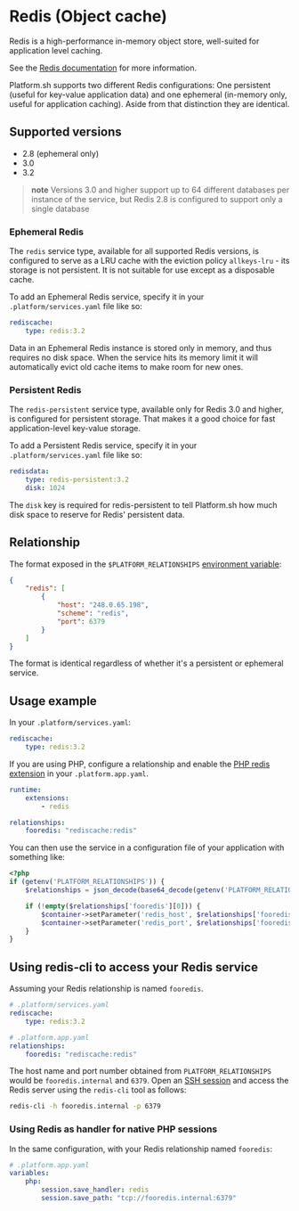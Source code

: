 # Redis (Object cache)

Redis is a high-performance in-memory object store, well-suited for application level caching.

See the [Redis documentation](https://redis.io/documentation) for more information.

Platform.sh supports two different Redis configurations: One persistent (useful for key-value application data) and one ephemeral (in-memory only, useful for application caching).  Aside from that distinction they are identical.

## Supported versions

* 2.8 (ephemeral only)
* 3.0
* 3.2

> **note**
> Versions 3.0 and higher support up to 64 different databases per instance of the service, but Redis 2.8 is configured to support only a single database

### Ephemeral Redis

The `redis` service type, available for all supported Redis versions, is configured to serve as a LRU cache with the eviction policy `allkeys-lru` - its storage is not persistent.  It is not suitable for use except as a disposable cache.

To add an Ephemeral Redis service, specify it in your `.platform/services.yaml` file like so:

```yaml
rediscache:
    type: redis:3.2
```

Data in an Ephemeral Redis instance is stored only in memory, and thus requires no disk space.  When the service hits its memory limit it will automatically evict old cache items to make room for new ones.

### Persistent Redis

The `redis-persistent` service type, available only for Redis 3.0 and higher, is configured for persistent storage. That makes it a good choice for fast application-level key-value storage.

To add a Persistent Redis service, specify it in your `.platform/services.yaml` file like so:

```yaml
redisdata:
    type: redis-persistent:3.2
    disk: 1024
```

The `disk` key is required for redis-persistent to tell Platform.sh how much disk space to reserve for Redis' persistent data.

## Relationship

The format exposed in the ``$PLATFORM_RELATIONSHIPS`` [environment variable](/development/variables.md#platformsh-provided-variables):

```json
{
    "redis": [
        {
            "host": "248.0.65.198",
            "scheme": "redis",
            "port": 6379
        }
    ]
}
```

The format is identical regardless of whether it's a persistent or ephemeral service.

## Usage example

In your ``.platform/services.yaml``:

```yaml
rediscache:
    type: redis:3.2
```

If you are using PHP, configure a relationship and enable the [PHP redis extension](/languages/php.md#php-extensions) in your `.platform.app.yaml`.

```yaml
runtime:
    extensions:
        - redis

relationships:
    fooredis: "rediscache:redis"
```

You can then use the service in a configuration file of your application with something like:

```php
<?php
if (getenv('PLATFORM_RELATIONSHIPS')) {
    $relationships = json_decode(base64_decode(getenv('PLATFORM_RELATIONSHIPS')), true);

    if (!empty($relationships['fooredis'][0])) {
        $container->setParameter('redis_host', $relationships['fooredis'][0]['host']);
        $container->setParameter('redis_port', $relationships['fooredis'][0]['port']);
    }
}
```

## Using redis-cli to access your Redis service

Assuming your Redis relationship is named `fooredis`.

```yaml
# .platform/services.yaml
rediscache:
    type: redis:3.2
```

```yaml
# .platform.app.yaml
relationships:
    fooredis: "rediscache:redis"
```

The host name and port number obtained from `PLATFORM_RELATIONSHIPS` would be `fooredis.internal` and `6379`. Open an [SSH session](/development/ssh.md) and access the Redis server using the `redis-cli` tool as follows:

```bash
redis-cli -h fooredis.internal -p 6379
```

### Using Redis as handler for native PHP sessions

In the same configuration, with your Redis relationship named `fooredis`:

```yaml
# .platform.app.yaml
variables:
    php:
        session.save_handler: redis
        session.save_path: "tcp://fooredis.internal:6379"
```

